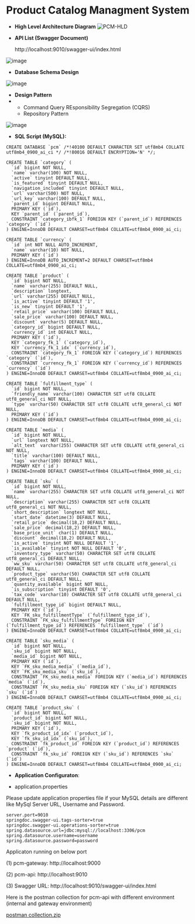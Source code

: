 # Product Catalog Managment System
- **High Level Architecture Diagram**
![PCM-HLD](https://user-images.githubusercontent.com/18443728/141943635-a1f3bce2-5d64-422e-a2fa-9d2592d60d68.JPG)

- **API List (Swagger Document)**

  http://localhost:9010/swagger-ui/index.html
  
![image](https://user-images.githubusercontent.com/18443728/141943999-e8e725a3-2ba8-4726-8208-e1138a34d8ee.png)

- **Database Schema Design**

![image](https://user-images.githubusercontent.com/18443728/141944759-46f13504-6965-4c13-93d3-d4306d37e9e0.png)

- **Design Pattern**
- 
  * Command Query REsponsibility Segregation (CQRS)
  * Repository Pattern

![image](https://user-images.githubusercontent.com/18443728/142081973-4f4f9516-494b-4002-8116-2596a8fb2cb3.png)

- **SQL Script (MySQL):**
```
CREATE DATABASE `pcm` /*!40100 DEFAULT CHARACTER SET utf8mb4 COLLATE utf8mb4_0900_ai_ci */ /*!80016 DEFAULT ENCRYPTION='N' */;
```
```
CREATE TABLE `category` (
  `id` bigint NOT NULL,
  `name` varchar(100) NOT NULL,
  `active` tinyint DEFAULT NULL,
  `is_featured` tinyint DEFAULT NULL,
  `navigation_included` tinyint DEFAULT NULL,
  `url` varchar(500) NOT NULL,
  `url_key` varchar(100) DEFAULT NULL,
  `parent_id` bigint DEFAULT NULL,
  PRIMARY KEY (`id`),
  KEY `parent_id` (`parent_id`),
  CONSTRAINT `category_ibfk_1` FOREIGN KEY (`parent_id`) REFERENCES `category` (`id`)
) ENGINE=InnoDB DEFAULT CHARSET=utf8mb4 COLLATE=utf8mb4_0900_ai_ci;
```
```
CREATE TABLE `currency` (
  `id` int NOT NULL AUTO_INCREMENT,
  `name` varchar(10) NOT NULL,
  PRIMARY KEY (`id`)
) ENGINE=InnoDB AUTO_INCREMENT=2 DEFAULT CHARSET=utf8mb4 COLLATE=utf8mb4_0900_ai_ci;
```
```
CREATE TABLE `product` (
  `id` bigint NOT NULL,
  `name` varchar(255) DEFAULT NULL,
  `description` longtext,
  `url` varchar(255) DEFAULT NULL,
  `is_active` tinyint DEFAULT '1',
  `is_new` tinyint DEFAULT '1',
  `retail_price` varchar(100) DEFAULT NULL,
  `sale_price` varchar(100) DEFAULT NULL,
  `discount` varchar(5) DEFAULT NULL,
  `category_id` bigint DEFAULT NULL,
  `currency_id` int DEFAULT NULL,
  PRIMARY KEY (`id`),
  KEY `category_fk_1` (`category_id`),
  KEY `currency_fk_1_idx` (`currency_id`),
  CONSTRAINT `category_fk_1` FOREIGN KEY (`category_id`) REFERENCES `category` (`id`),
  CONSTRAINT `currency_fk_1` FOREIGN KEY (`currency_id`) REFERENCES `currency` (`id`)
) ENGINE=InnoDB DEFAULT CHARSET=utf8mb4 COLLATE=utf8mb4_0900_ai_ci;
```
```
CREATE TABLE `fulfillment_type` (
  `id` bigint NOT NULL,
  `friendly_name` varchar(100) CHARACTER SET utf8 COLLATE utf8_general_ci NOT NULL,
  `type` varchar(50) CHARACTER SET utf8 COLLATE utf8_general_ci NOT NULL,
  PRIMARY KEY (`id`)
) ENGINE=InnoDB DEFAULT CHARSET=utf8mb4 COLLATE=utf8mb4_0900_ai_ci;
```
```
CREATE TABLE `media` (
  `id` bigint NOT NULL,
  `url` longtext NOT NULL,
  `alt_text` varchar(255) CHARACTER SET utf8 COLLATE utf8_general_ci NOT NULL,
  `title` varchar(100) DEFAULT NULL,
  `tags` varchar(100) DEFAULT NULL,
  PRIMARY KEY (`id`)
) ENGINE=InnoDB DEFAULT CHARSET=utf8mb4 COLLATE=utf8mb4_0900_ai_ci;
```
```
CREATE TABLE `sku` (
  `id` bigint NOT NULL,
  `name` varchar(255) CHARACTER SET utf8 COLLATE utf8_general_ci NOT NULL,
  `description` varchar(255) CHARACTER SET utf8 COLLATE utf8_general_ci NOT NULL,
  `short_description` longtext NOT NULL,
  `start_date` datetime(3) DEFAULT NULL,
  `retail_price` decimal(18,2) DEFAULT NULL,
  `sale_price` decimal(18,2) DEFAULT NULL,
  `base_price_unit` char(1) DEFAULT NULL,
  `discount` decimal(18,2) DEFAULT NULL,
  `is_active` tinyint NOT NULL DEFAULT '1',
  `is_available` tinyint NOT NULL DEFAULT '0',
  `inventory_type` varchar(50) CHARACTER SET utf8 COLLATE utf8_general_ci DEFAULT NULL,
  `ww_sku` varchar(50) CHARACTER SET utf8 COLLATE utf8_general_ci DEFAULT NULL,
  `product_type` varchar(50) CHARACTER SET utf8 COLLATE utf8_general_ci DEFAULT NULL,
  `quantity_available` bigint NOT NULL,
  `is_subscription` tinyint DEFAULT '0',
  `tax_code` varchar(10) CHARACTER SET utf8 COLLATE utf8_general_ci DEFAULT NULL,
  `fulfillment_type_id` bigint DEFAULT NULL,
  PRIMARY KEY (`id`),
  KEY `FK_sku_fulfillmentType` (`fulfillment_type_id`),
  CONSTRAINT `FK_sku_fulfillmentType` FOREIGN KEY (`fulfillment_type_id`) REFERENCES `fulfillment_type` (`id`)
) ENGINE=InnoDB DEFAULT CHARSET=utf8mb4 COLLATE=utf8mb4_0900_ai_ci;
```
```
CREATE TABLE `sku_media` (
  `id` bigint NOT NULL,
  `sku_id` bigint NOT NULL,
  `media_id` bigint NOT NULL,
  PRIMARY KEY (`id`),
  KEY `FK_sku_media_media` (`media_id`),
  KEY `FK_sku_media_sku` (`sku_id`),
  CONSTRAINT `FK_sku_media_media` FOREIGN KEY (`media_id`) REFERENCES `media` (`id`),
  CONSTRAINT `FK_sku_media_sku` FOREIGN KEY (`sku_id`) REFERENCES `sku` (`id`)
) ENGINE=InnoDB DEFAULT CHARSET=utf8mb4 COLLATE=utf8mb4_0900_ai_ci;
```
```
CREATE TABLE `product_sku` (
  `id` bigint NOT NULL,
  `product_id` bigint NOT NULL,
  `sku_id` bigint NOT NULL,
  PRIMARY KEY (`id`),
  KEY `fk_product_id_idx` (`product_id`),
  KEY `fk_sku_id_idx` (`sku_id`),
  CONSTRAINT `fk_product_id` FOREIGN KEY (`product_id`) REFERENCES `product` (`id`),
  CONSTRAINT `fk_sku_id` FOREIGN KEY (`sku_id`) REFERENCES `sku` (`id`)
) ENGINE=InnoDB DEFAULT CHARSET=utf8mb4 COLLATE=utf8mb4_0900_ai_ci;
```

- **Application Configuraton**:

 * application.properties

Please update application properties file if your MySQL details are different like MySql Server URL, Username and Password.

```
server.port=9010
springdoc.swagger-ui.tags-sorter=true
springdoc.swagger-ui.operations-sorter=true
spring.datasource.url=jdbc:mysql://localhost:3306/pcm
spring.datasource.username=username
spring.datasource.password=password
```

Applicaton running on below port

(1) pcm-gateway: http://localhost:9000

(2) pcm-api: http://localhost:9010

(3) Swagger URL: http://localhost:9010/swagger-ui/index.html

Here is the postman collection for pcm-api with different environment (internal and gateway environment)

[postman collection.zip](https://github.com/tusharshah09/pcm/files/7551969/postman.collection.zip)

